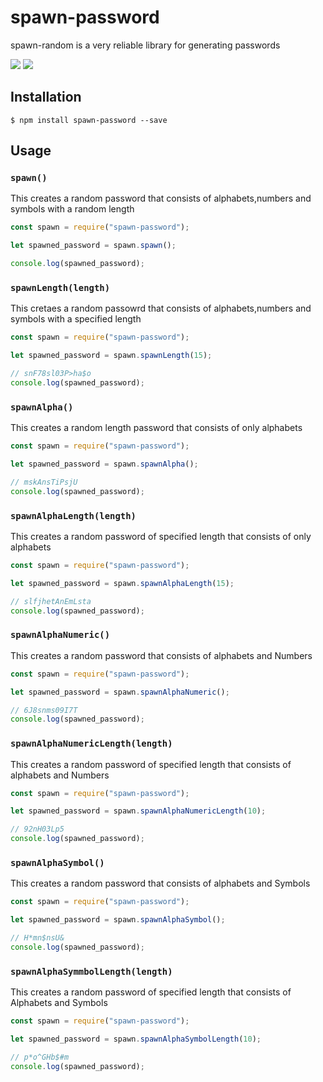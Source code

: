 # spawn-password

spawn-random is a very reliable library for generating passwords

![](https://img.shields.io/npm/v/spawn-password) ![](https://img.shields.io/npm/l/spawn-password)

## Installation

    $ npm install spawn-password --save

## Usage

### `spawn()`

This creates a random password that consists of alphabets,numbers and symbols with a random length

```javascript
const spawn = require("spawn-password");

let spawned_password = spawn.spawn();

console.log(spawned_password);
```

### `spawnLength(length)`

This cretaes a random passowrd that consists of alphabets,numbers and symbols with a specified length

```javascript
const spawn = require("spawn-password");

let spawned_password = spawn.spawnLength(15);

// snF78sl03P>ha$o
console.log(spawned_password);
```

### `spawnAlpha()`

This creates a random length password that consists of only alphabets

```javascript
const spawn = require("spawn-password");

let spawned_password = spawn.spawnAlpha();

// mskAnsTiPsjU
console.log(spawned_password);
```

### `spawnAlphaLength(length)`

This creates a random password of specified length that consists of only alphabets

```javascript
const spawn = require("spawn-password");

let spawned_password = spawn.spawnAlphaLength(15);

// slfjhetAnEmLsta
console.log(spawned_password);
```

### `spawnAlphaNumeric()`

This creates a random password that consists of alphabets and Numbers

```javascript
const spawn = require("spawn-password");

let spawned_password = spawn.spawnAlphaNumeric();

// 6J8snms09I7T
console.log(spawned_password);
```

### `spawnAlphaNumericLength(length)`

This creates a random password of specified length that consists of alphabets and Numbers

```javascript
const spawn = require("spawn-password");

let spawned_password = spawn.spawnAlphaNumericLength(10);

// 92nH03Lp5
console.log(spawned_password);
```

### `spawnAlphaSymbol()`

This creates a random password that consists of alphabets and Symbols

```javascript
const spawn = require("spawn-password");

let spawned_password = spawn.spawnAlphaSymbol();

// H*mn$nsU&
console.log(spawned_password);
```

### `spawnAlphaSymmbolLength(length)`

This creates a random password of specified length that consists of Alphabets and Symbols

```javascript
const spawn = require("spawn-password");

let spawned_password = spawn.spawnAlphaSymbolLength(10);

// p*o^GHb$#m
console.log(spawned_password);
```
